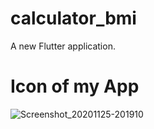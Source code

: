 # calculator_bmi

A new Flutter application.

# Icon of my App

![Screenshot_20201125-201910](https://user-images.githubusercontent.com/74812642/100252376-9d296100-2f61-11eb-89e8-f784b5e10f9e.png)


